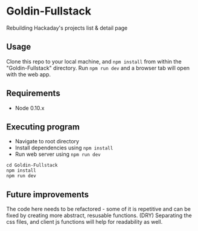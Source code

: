 # Goldin-Fullstack
Rebuilding Hackaday's projects list &amp; detail page

## Usage
Clone this repo to your local machine, and `npm install` from within the "Goldin-Fullstack" directory.
Run `npm run dev` and a browser tab will open with the web app.

## Requirements

* Node 0.10.x

## Executing program

* Navigate to root directory
* Install dependencies using `npm install`
* Run web server using `npm run dev`
```
cd Goldin-Fullstack
npm install
npm run dev
```


## Future improvements
The code here needs to be refactored - some of it is repetitive and can be fixed by creating more abstract, resusable functions. (DRY) Separating the css files, and client js functions will help for readability as well.
